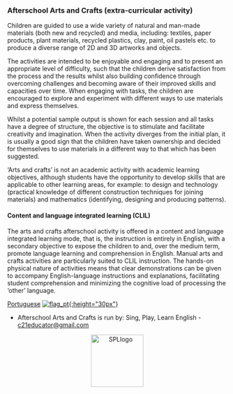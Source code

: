 ### Afterschool Arts and Crafts (extra-curricular activity)

Children are guided to use a wide variety of natural and man-made materials (both new and recycled) and media, including: textiles, paper products, plant materials, recycled plastics, clay, paint, oil pastels etc. to produce a diverse range of 2D and 3D artworks and objects.  

The activities are intended to be enjoyable and engaging and to present an appropriate level of difficulty, such that the children derive satisfaction from the process and the results whilst also building confidence through overcoming challenges and becoming aware of their improved skills and capacities over time. When engaging with tasks, the children are encouraged to explore and experiment with different ways to use materials and express themselves.  

Whilst a potential sample output is shown for each session and all tasks have a degree of structure, the objective is to stimulate and facilitate creativity and imagination. When the activity diverges from the initial plan, it is usually a good sign that the children have taken ownership and decided for themselves to use materials in a different way to that which has been suggested.  

‘Arts and crafts’ is not an academic activity with academic learning objectives, although students have the opportunity to develop skills that are applicable to other learning areas, for example: to design and technology (practical knowledge of different construction techniques for joining materials) and mathematics (identifying, designing and producing patterns).  

#### Content and language integrated learning (CLIL)

The arts and crafts afterschool activity is offered in a content and language integrated learning mode, that is, the instruction is entirely in English, with a secondary objective to expose the children to and, over the medium term, promote language learning and comprehension in English. Manual arts and crafts activities are particularly suited to CLIL instruction. The hands-on physical nature of activities means that clear demonstrations can be given to accompany English-language instructions and explanations, facilitating student comprehension and minimizing the cognitive load of processing the ‘other’ language.   


[Portuguese](https://tangerina-pt.github.io/English/Arts_and_Crafts_pt) [![flag_pt](https://1blockatatime.github.io/English/images2/flag_pt.png){:height="30px"}](https://tangerina-pt.github.io/English/Arts_and_Crafts_pt)  
* Afterschool Arts and Crafts is run by: Sing, Play, Learn English - c21educator@gmail.com  
<p align="center">
<img width="120" src="https://1blockatatime.github.io/English/images2/spl_logo.png" alt="SPLlogo">
</p>  
